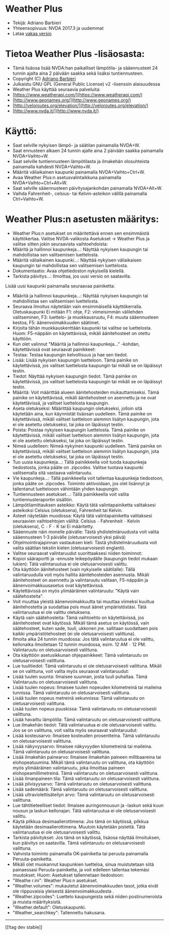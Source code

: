 # Weather Plus #

* Tekijä: Adriano Barbieri
* Yhteensopivuus: NVDA 2017.3 ja uudemmat
* Lataa [vakaa versio][1]

# Tietoa Weather Plus -lisäosasta: #

* Tämä lisäosa lisää NVDA:han paikalliset lämpötila- ja sääennusteet 24
  tunnin ajalta aina 2 päivään saakka sekä lisäksi tuntiennusteen.
* Copyright (C) [Adriano Barbieri](mailto:adrianobarb@yahoo.it)
* Julkaistu GNU GPL (General Public License) v2 -lisenssin alaisuudessa
* Weather Plus käyttää seuraavia palveluita:
* [https://www.weatherapi.com/](https://www.weatherapi.com/)
* [http://www.geonames.org/](http://www.geonames.org/)
* [http://veloroutes.org/elevation/](http://veloroutes.org/elevation/)
* [http://www.nvda.it/](http://www.nvda.it/)

# Käyttö: #

* Saat selville nykyisen lämpö- ja säätilan painamalla NVDA+W.
* Saat ennusteen alkaen 24 tunnin ajalle aina 2 päivään saakka painamalla
  NVDA+Vaihto+W.
* Saat selville tuntiennusteen lämpötilasta ja ilmakehän olosuhteista
  painamalla kahdesti NVDA+Vaihto+W.
* Määritä väliaikainen kaupunki painamalla NVDA+Vaihto+Ctrl+W.
* Avaa Weather Plus:n asetusvalintaikkuna painamalla NVDA+Vaihto+Ctrl+Alt+W.
* Saat selville sääennusteen päivitysajankohdan painamalla NVDA+Alt+W.
* Vaihda Fahrenheit-, celsius- tai Kelvin-asteikon välillä painamalla
  Ctrl+Vaihto+W.

# Weather Plus:n asetusten määritys: #

* Weather Plus:n asetukset on määritettävä ennen sen ensimmäistä käyttökertaa. Valitse NVDA-valikosta Asetukset -> Weather Plus ja valitse sitten jokin seuraavista vaihtoehdoista:
 * Määritä ja hallinnoi kaupunkeja...: Näyttää nykyisen kaupungin tai mahdollistaa sen valitsemisen luettelosta.
 * Määritä väliaikainen kaupunki...: Näyttää nykyisen väliaikaisen kaupungin tai mahdollistaa sen valitsemisen luettelosta.
 * Dokumentaatio: Avaa ohjetiedoston nykyisellä kielellä.
 * Tarkista päivitys...: Ilmoittaa, jos uusi versio on saatavilla.

Lisää uusi kaupunki painamalla seuraavaa painiketta:

* Määritä ja hallinnoi kaupunkeja...: Näyttää nykyisen kaupungin tai
  mahdollistaa sen valitsemisen luettelosta.
* Seuraava ilmoitus näytetään vain ensimmäisellä
  käyttökerralla. Oletuskaupunki Ei mitään F1: ohje, F2: viimeisimmän
  välilehden valitseminen, F3: luettelo- ja muokkausruutu, F4: muuta
  sääennusteen kestoa, F5: äänenvoimakkuuden säätimet.
* Kirjoita tähän muokkauskenttään kaupunki tai valitse se luettelosta. Huom:
  F5-näppäin on käytettävissä, mikäli äänitehosteet on otettu käyttöön.
* Kun olet valinnut "Määritä ja hallinnoi kaupunkeja..." -kohdan,
  käytettävissä ovat seuraavat painikkeet:
* Testaa: Testaa kaupungin kelvollisuus ja hae sen tiedot.
* Lisää: Lisää nykyisen kaupungin luetteloon. Tämä painike on käytettävissä,
  jos valitset luettelosta kaupungin tai mikäli se on läpäissyt testin.
* Tiedot: Näyttää nykyisen kaupungin tiedot. Tämä painike on käytettävissä,
  jos valitset luettelosta kaupungin tai mikäli se on läpäissyt testin.
* Määritä: Voit määrittää alueen äänitehosteiden mukauttamiseksi. Tämä
  painike on käytettävissä, mikäli äänitehosteet on asennettu ja ne ovat
  käytettävissä, ja valitset luettelosta kaupungin.
* Aseta oletukseksi: Määrittää kaupungin oletukseksi, jolloin sitä käytetään
  aina, kun käynnistät lisäosan uudelleen. Tämä painike on käytettävissä,
  mikäli valitset luetteloon aiemmin lisätyn kaupungin, jota ei ole asetettu
  oletukseksi, tai joka on läpäissyt testin.
* Poista: Poistaa nykyisen kaupungin luettelosta. Tämä painike on
  käytettävissä, mikäli valitset luetteloon aiemmin lisätyn kaupungin, jota
  ei ole asetettu oletukseksi, tai joka on läpäissyt testin.
* Nimeä uudelleen: Nimeä nykyinen kaupunki uudelleen. Tämä painike on
  käytettävissä, mikäli valitset luetteloon aiemmin lisätyn kaupungin, jota
  ei ole asetettu oletukseksi, tai joka on läpäissyt testin.
* Tuo uusia kaupunkeja...: Tällä painikkeella voit tuoda kaupunkeja
  tiedostosta, jonka pääte on .zipcodes. Valitse tuotava kaupunki
  valitsemalla sitä vastaava valintaruutu.
* Vie kaupunkeja...: Tällä painikkeella voit tallentaa kaupunkeja
  tiedostoon, jonka pääte on .zipcodes. Toiminto aktivoidaan, jos olet
  lisännyt ja tallentanut luettelooon vähintään yhden kaupungin.
* Tuntiennusteen asetukset...: Tällä painikkeella voit valita
  tuntiennusteraportin sisällön.
* Lämpötilamittauksen asteikko: Käytä tätä valintapainiketta valitaksesi
  asteikoksi Celsius (oletuksena), Fahrenheit tai Kelvin.
* Asteet näytetään muodossa: Käytä tätä valintapainiketta valitaksesi
  seuraavien vaihtoehtojen väliltä: Celsius `-` Fahrenheit `-` Kelvin
  (oletuksena), C `-` F `-` K tai Ei määritetty.
* Sääennuste näin monelle päivälle: Tästä yhdistelmäruudusta voit valita
  sääennusteen 1-3 päivälle (oletusarvoisesti yksi päivä)
* Ohjelmointirajapinnan vastauksen kieli: Tästä yhdistelmäruudusta voit
  valita säätilan tekstin kielen (oletusarvoisesti englanti).
* Valitse seuraavat valintaruudut suorittaaksesi niiden toiminnot:
* Kopioi sääraportti ja -ennuste leikepöydälle (kaupungin tiedot mukaan
  lukien): Tätä valintaruutua ei ole oletusarvoisesti valittu.
* Ota käyttöön äänitehosteet (vain nykyiselle säätilalle): Tällä
  valintaruudulla voit myös hallita äänitehosteiden asennusta. Mikäli
  äänitehosteet on asennettu ja valintaruutu valitaan, F5-näppäin ja
  äänenvoimakkuusasetus ovat käytettävissä.
* Käytettävissä on myös ylimääräinen valintaruutu: "Käytä vain
  säätehosteita".
* Voit muuttaa yleistä äänenvoimakkuutta tai muuttaa viimeksi kuultua
  äänitehostetta ja suodattaa pois muut äänet ympäristöstäsi. Tätä
  valintaruutua ei ole valittu oletuksena.
* Käytä vain säätehosteita: Tämä vaihtoehto on käytettävissä, jos
  äänitehosteet ovat käytössä. Mikäli tämä asetus on käytössä, vain
  säätehosteet, kuten sade, tuuli, ukkonen jne. sallitaan suodattaen pois
  kaikki ympäristötehosteet (ei ole oletusarvoisesti valittuna).
* Ilmoita aika 24 tunnin muodossa: Jos tätä valintaruutua ei ole valittu,
  kellonaika ilmoitetaan 12 tunnin muodossa, esim. 12 AM `-` 12
  PM. Valintaruutu on oletusarvoisesti valittuna.
* Ota käyttöön asetusikkunan ohjepainikkeet: Tämä valintaruutu on
  oletusarvoisesti valittuna.
* Lue tuulitiedot: Tämä valintaruutu ei ole oletusarvoisesti
  valittuna. Mikäli se on valittuna, voit valita myös seuraavat
  valintaruudut:
* Lisää tuulen suunta: Ilmaisee suunnan, josta tuuli puhaltaa. Tämä
  Valintaruutu on oletusarvoisesti valittuna.
* Lisää tuulen nopeus: Ilmaisee tuulen nopeuden kilometreinä tai maileina
  tunnissa. Tämä valintaruutu on oletusarvoisesti valittuna.
* Lisää tuulen nopeus metreinä sekunnissa: Tämä valintaruutu on
  oletusarvoisesti valittuna.
* Lisää tuulen nopeus puuskissa: Tämä valintaruutu on oletusarvoisesti
  valittuna.
* Lisää havaittu lämpötila: Tämä valintaruutu on oletusarvoisesti valittuna.
* Lue ilmakehän tiedot: Tätä valintaruutua ei ole oletusarvoisesti
  valittu. Jos se on valittuna, voit valita myös seuraavat valintaruudut:
* Lisää kosteusarvo: Ilmaisee kosteuden prosentteina. Tämä valintaruutu on
  oletusarvoisesti valittuna.
* Lisää näkyvyysarvo: Ilmaisee näkyvyyden kilometreinä tai maileina. Tämä
  valintaruutu on oletusarvoisesti valittuna.
* Lisää ilmakehän painearvo: Ilmaisee ilmakehän paineen millibaareina tai
  elohopeatuumina. Mikäli tämä  valintaruutu on valittuna, ota käyttöön myös
  ylimääräinen valintaruutu, joka ilmoittaa paineen
  elohopeamillimetreinä. Tämä valintaruutu on oletusarvoisesti valittuna.
* Lisää ilmanpaineen tila: Tämä valintaruutu on oletusarvoisesti valittuna.
* Lisää pilvisyysarvo: Tämä valintaruutu on oletusarvoisesti valittuna.
* Lisää sademäärä: Tämä valintaruutu on oletusarvoisesti valittuna.
* Lisää ultraviolettisäteilyn arvo: Tämä valintaruutu on oletusarvoisesti
  valittuna.
* Lue tähtitieteelliset tiedot: Ilmaisee auringonnousun ja -laskun sekä kuun
  nousun ja laskun kellonajan. Tätä valintaruutua ei ole oletusarvoisesti
  valittu.
* Käytä pilkkua desimaalierottimena: Jos tämä on käytössä, pilkkua käytetään
  desimaalierottimena. Muutoin käytetään pistettä. Tätä valintaruutua ei ole
  oletusarvoisesti valittu.
* Tarkista päivitykset: Jos tämä on käytössä, lisäosa näyttää ilmoituksen,
  kun päivitys on saatavilla. Tämä valintaruutu on oletusarvoisesti
  valittuna.
* Vahvista toiminto painamalla OK-painiketta tai peruuta painamalla
  Peruuta-painiketta.
* Mikäli olet muokannut kaupunkien luetteloa, sinua muistutetaan siitä
  painaessasi Peruuta-painiketta, ja voit edelleen tallentaa tekemäsi
  muutokset. Huom: Asetukset tallennetaan tiedostoon:
* "Weathe r.ini": Weather Plus:n asetukset.
* "Weather.volumes": mukautetut äänenvoimakkuuden tasot, jotka eivät ole
  riippuvaisia yleisestä äänenvoimakkuudesta .
* "Weather.zipcodes": Luettelo kaupungeista sekä niiden postinumeroista ja
  muista määrityksistä.
* "Weather.default": Oletuskaupunki.
* "Weather_searchkey": Tallennettu hakusana.

--------------------------------------------------------------------------------

[[!tag dev stable]]

[1]: https://addons.nvda-project.org/files/get.php?file=wetp
